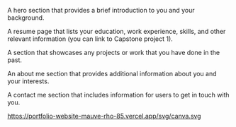A hero section that provides a brief introduction to you and your background.

A resume page that lists your education, work experience, skills, and other relevant information (you can link to Capstone project 1).

A section that showcases any projects or work that you have done in the past.

An about me section that provides additional information about you and your interests.

A contact me section that includes information for users to get in touch with you.


https://portfolio-website-mauve-rho-85.vercel.app/svg/canva.svg
